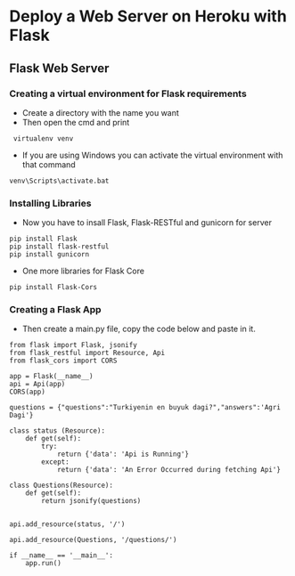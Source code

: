 # Deploy a Web Server on Heroku with Flask

## Flask Web Server

### Creating a virtual environment for Flask requirements

- Create a directory with the name you want
- Then open the cmd and print 
```
 virtualenv venv
```
- If you are using Windows you can activate the virtual environment with that command
```
venv\Scripts\activate.bat
```
### Installing Libraries
- Now you have to insall Flask, Flask-RESTful and gunicorn for server
```
pip install Flask
pip install flask-restful
pip install gunicorn
```
- One more libraries for Flask Core
```
pip install Flask-Cors
```
### Creating a Flask App
- Then create a main.py file, copy the code below and paste in it.
```
from flask import Flask, jsonify
from flask_restful import Resource, Api
from flask_cors import CORS

app = Flask(__name__)
api = Api(app)
CORS(app)

questions = {"questions":"Turkiyenin en buyuk dagi?","answers":'Agri Dagi'}

class status (Resource):
    def get(self):
        try:
            return {'data': 'Api is Running'}
        except:
            return {'data': 'An Error Occurred during fetching Api'}

class Questions(Resource):
    def get(self):
        return jsonify(questions)


api.add_resource(status, '/')

api.add_resource(Questions, '/questions/')

if __name__ == '__main__':
    app.run()
```


